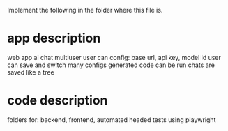 Implement the following in the folder where this file is.

# app description

web app
ai chat
multiuser
user can config: base url, api key, model id
user can save and switch many configs
generated code can be run
chats are saved like a tree

# code description

folders for: backend, frontend, automated headed tests using playwright
